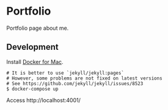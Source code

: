 # Portfolio

Portfolio page about me.

## Development

Install [Docker for Mac](https://docs.docker.com/desktop/install/mac-install/).  

```
# It is better to use `jekyll/jekyll:pages`
# However, some problems are not fixed on latest versions
# See https://github.com/jekyll/jekyll/issues/8523
$ docker-compose up
```

Access http://localhost:4001/